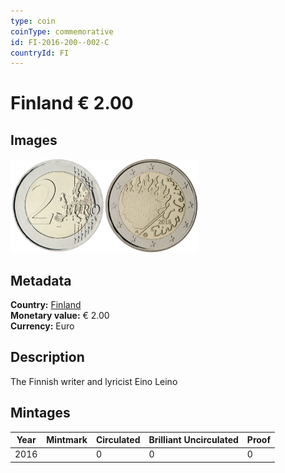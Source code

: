 ```yaml
---
type: coin
coinType: commemorative
id: FI-2016-200--002-C
countryId: FI
---
```


# Finland € 2.00

## Images

<img src="../../Images/common-2007-200.png" height="150" alt="Front image"><img src="Images/FI-2016-200-002.png" height="150" alt="Back image">

## Metadata

**Country:** [Finland](../../Countries/Finland/index.md)\
**Monetary value:** € 2.00\
**Currency:** Euro

## Description
The Finnish writer and lyricist Eino Leino

## Mintages

| Year | Mintmark | Circulated | Brilliant Uncirculated | Proof |
| ---- | -------- | ---------- | ---------------------- | ----- |
| 2016 | | 0 | 0 | 0 |

